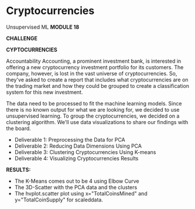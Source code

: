 # Cryptocurrencies
Unsupervised ML
**MODULE 18**

**CHALLENGE**

**CYPTOCURRENCIES**

Accountability Accounting, a prominent investment bank, is interested in offering a new cryptocurrency investment portfolio for its customers. The company, however, is lost in the vast universe of cryptocurrencies. So, they&#39;ve asked to create a report that includes what cryptocurrencies are on the trading market and how they could be grouped to create a classification system for this new investment.

The data need to be processed to fit the machine learning models. Since there is no known output for what we are looking for, we decided to use unsupervised learning. To group the cryptocurrencies, we decided on a clustering algorithm. We&#39;ll use data visualizations to share our findings with the board.

- Deliverable 1: Preprocessing the Data for PCA
- Deliverable 2: Reducing Data Dimensions Using PCA
- Deliverable 3: Clustering Cryptocurrencies Using K-means
- Deliverable 4: Visualizing Cryptocurrencies Results

**RESULTS:**

- The K-Means comes out to be 4 using Elbow Curve
- The 3D-Scatter with the PCA data and the clusters
- The hvplot.scatter plot using x=&quot;TotalCoinsMined&quot; and y=&quot;TotalCoinSupply&quot; for scaleddata.
